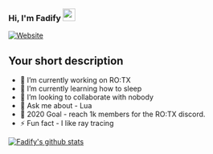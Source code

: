 ### Hi, I'm Fadify <img src="https://media.giphy.com/media/hvRJCLFzcasrR4ia7z/giphy.gif" width="25px">
[![Website](https://img.shields.io/badge/RO:TX-Wining-green?style=flat-square)](https://discord.com/invite/UzTtaZrgdt)

## Your short description
- 🔭 I’m currently working on RO:TX
- 🌱 I’m currently learning how to sleep
- 👯 I’m looking to collaborate with nobody
- 💬 Ask me about - Lua
- 🥅 2020 Goal - reach 1k members for the RO:TX discord.
- ⚡ Fun fact - I like ray tracing

<!-- ❔❔❔❔ means username in below README.md -->
<!-- Also feel free to update second URL to any URL -->
[![Fadify's github stats](https://github-readme-stats.vercel.app/api?username=Fadify&count_private=true&include_all_commits=true&theme=radical)](https://google.com)

[website]: https://google.com
[twitter]: https://twitter.com/indrajeet_nikam
[linkedin]: https://www.linkedin.com/in/indrajeet-nikam-3737a8101/
